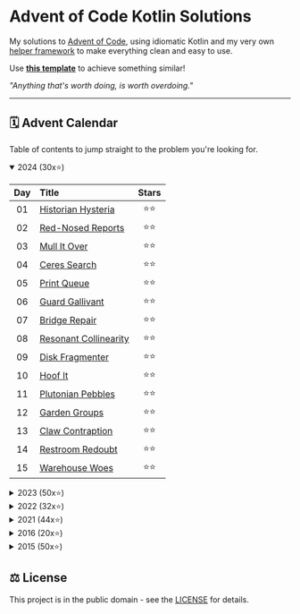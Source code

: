 # Advent of Code Kotlin Solutions

My solutions to [Advent of Code](https://adventofcode.com/), using idiomatic Kotlin and my very own
[helper framework](https://github.com/Jadarma/advent-of-code-kotlin)
to make everything clean and easy to use.

Use [**this template**](https://github.com/Jadarma/advent-of-code-kotlin-template) to achieve something similar!

_"Anything that's worth doing, is worth overdoing."_

---

## 🗓 Advent Calendar

Table of contents to jump straight to the problem you're looking for.

<details open>
    <summary>2024 (30x⭐)</summary>

| Day | Title                                                      | Stars |
|:---:|:-----------------------------------------------------------|:-----:|
| 01  | [Historian Hysteria](solutions/aockt/y2024/Y2024D01.kt)    |  ⭐⭐   |
| 02  | [Red-Nosed Reports](solutions/aockt/y2024/Y2024D02.kt)     |  ⭐⭐   |
| 03  | [Mull It Over](solutions/aockt/y2024/Y2024D03.kt)          |  ⭐⭐   |
| 04  | [Ceres Search](solutions/aockt/y2024/Y2024D04.kt)          |  ⭐⭐   |
| 05  | [Print Queue](solutions/aockt/y2024/Y2024D05.kt)           |  ⭐⭐   |
| 06  | [Guard Gallivant](solutions/aockt/y2024/Y2024D06.kt)       |  ⭐⭐   |
| 07  | [Bridge Repair](solutions/aockt/y2024/Y2024D07.kt)         |  ⭐⭐   |
| 08  | [Resonant Collinearity](solutions/aockt/y2024/Y2024D08.kt) |  ⭐⭐   |
| 09  | [Disk Fragmenter](solutions/aockt/y2024/Y2024D09.kt)       |  ⭐⭐   |
| 10  | [Hoof It](solutions/aockt/y2024/Y2024D10.kt)               |  ⭐⭐   |
| 11  | [Plutonian Pebbles](solutions/aockt/y2024/Y2024D11.kt)     |  ⭐⭐   |
| 12  | [Garden Groups](solutions/aockt/y2024/Y2024D12.kt)         |  ⭐⭐   |
| 13  | [Claw Contraption](solutions/aockt/y2024/Y2024D13.kt)      |  ⭐⭐   |
| 14  | [Restroom Redoubt](solutions/aockt/y2024/Y2024D14.kt)      |  ⭐⭐   |
| 15  | [Warehouse Woes](solutions/aockt/y2024/Y2024D15.kt)        |  ⭐⭐   |

</details>

<details>
    <summary>2023 (50x⭐)</summary>

| Day | Title                                                                | Stars |
|:---:|:---------------------------------------------------------------------|:-----:|
| 01  | [Trebuchet?!](solutions/aockt/y2023/Y2023D01.kt)                     |  ⭐⭐   |
| 02  | [Cube Conundrum](solutions/aockt/y2023/Y2023D02.kt)                  |  ⭐⭐   |
| 03  | [Gear Ratios](solutions/aockt/y2023/Y2023D03.kt)                     |  ⭐⭐   |
| 04  | [Scratchcards](solutions/aockt/y2023/Y2023D04.kt)                    |  ⭐⭐   |
| 05  | [If You Give A Seed A Fertilizer](solutions/aockt/y2023/Y2023D05.kt) |  ⭐⭐   |
| 06  | [Wait For It](solutions/aockt/y2023/Y2023D06.kt)                     |  ⭐⭐   |
| 07  | [Camel Cards](solutions/aockt/y2023/Y2023D07.kt)                     |  ⭐⭐   |
| 08  | [Haunted Wasteland](solutions/aockt/y2023/Y2023D08.kt)               |  ⭐⭐   |
| 09  | [Mirage Maintenance](solutions/aockt/y2023/Y2023D09.kt)              |  ⭐⭐   |
| 10  | [Pipe Maze](solutions/aockt/y2023/Y2023D10.kt)                       |  ⭐⭐   |
| 11  | [Cosmic Expansion](solutions/aockt/y2023/Y2023D11.kt)                |  ⭐⭐   |
| 12  | [Hot Springs](solutions/aockt/y2023/Y2023D12.kt)                     |  ⭐⭐   |
| 13  | [Point of Incidence](solutions/aockt/y2023/Y2023D13.kt)              |  ⭐⭐   |
| 14  | [Parabolic Reflector Dish](solutions/aockt/y2023/Y2023D14.kt)        |  ⭐⭐   |
| 15  | [Lens Library](solutions/aockt/y2023/Y2023D15.kt)                    |  ⭐⭐   |
| 16  | [The Floor Will Be Lava](solutions/aockt/y2023/Y2023D16.kt)          |  ⭐⭐   |
| 17  | [Clumsy Crucible](solutions/aockt/y2023/Y2023D17.kt)                 |  ⭐⭐   |
| 18  | [Lavaduct Lagoon](solutions/aockt/y2023/Y2023D18.kt)                 |  ⭐⭐   |
| 19  | [Aplenty](solutions/aockt/y2023/Y2023D19.kt)                         |  ⭐⭐   |
| 20  | [Pulse Propagation](solutions/aockt/y2023/Y2023D20.kt)               |  ⭐⭐   |
| 21  | [Step Counter](solutions/aockt/y2023/Y2023D21.kt)                    |  ⭐⭐   |
| 22  | [Sand Slabs](solutions/aockt/y2023/Y2023D22.kt)                      |  ⭐⭐   |
| 23  | [A Long Walk](solutions/aockt/y2023/Y2023D23.kt)                     |  ⭐⭐   |
| 24  | [Never Tell Me The Odds](solutions/aockt/y2023/Y2023D24.kt)          |  ⭐⭐   |
| 25  | [Snowverload](solutions/aockt/y2023/Y2023D25.kt)                     |  ⭐⭐   |

</details>

<details>
    <summary>2022 (32x⭐)</summary>

| Day | Title                                                        | Stars |
|:---:|:-------------------------------------------------------------|:-----:|
| 01  | [Calorie Counting](solutions/aockt/y2022/Y2022D01.kt)        |  ⭐⭐   |
| 02  | [Rock Paper Scissors](solutions/aockt/y2022/Y2022D02.kt)     |  ⭐⭐   |
| 03  | [Rucksack Reorganization](solutions/aockt/y2022/Y2022D03.kt) |  ⭐⭐   |
| 04  | [Camp Cleanup](solutions/aockt/y2022/Y2022D04.kt)            |  ⭐⭐   |
| 05  | [Supply Stacks](solutions/aockt/y2022/Y2022D05.kt)           |  ⭐⭐   |
| 06  | [Tuning Trouble](solutions/aockt/y2022/Y2022D06.kt)          |  ⭐⭐   |
| 07  | [No Space Left on Device](solutions/aockt/y2022/Y2022D07.kt) |  ⭐⭐   |
| 08  | [Treetop Tree House](solutions/aockt/y2022/Y2022D08.kt)      |  ⭐⭐   |
| 09  | [Rope Bridge](solutions/aockt/y2022/Y2022D09.kt)             |  ⭐⭐   |
| 10  | [Cathode-Ray Tube](solutions/aockt/y2022/Y2022D10.kt)        |  ⭐⭐   |
| 11  | [Monkey in the Middle](solutions/aockt/y2022/Y2022D11.kt)    |  ⭐⭐   |
| 12  | [Hill Climbing Algorithm](solutions/aockt/y2022/Y2022D12.kt) |  ⭐⭐   |
| 13  | [Distress Signal](solutions/aockt/y2022/Y2022D13.kt)         |  ⭐⭐   |
| 14  | [Regolith Reservoir](solutions/aockt/y2022/Y2022D14.kt)      |  ⭐⭐   |
| 15  | [Beacon Exclusion Zone](solutions/aockt/y2022/Y2022D15.kt)   |  ⭐⭐   |
| 16  | [Proboscidea Volcanium](solutions/aockt/y2022/Y2022D16.kt)   |  ⭐⭐   |

</details>

<details>
    <summary>2021 (44x⭐)</summary>

| Day | Title                                                        | Stars |
|:---:|:-------------------------------------------------------------|:-----:|
| 01  | [Sonar Sweep](solutions/aockt/y2021/Y2021D01.kt)             |  ⭐⭐   |
| 02  | [Dive!](solutions/aockt/y2021/Y2021D02.kt)                   |  ⭐⭐   |
| 03  | [Binary Diagnostic](solutions/aockt/y2021/Y2021D03.kt)       |  ⭐⭐   |
| 04  | [Giant Squid](solutions/aockt/y2021/Y2021D04.kt)             |  ⭐⭐   |
| 05  | [Hydrothermal Venture](solutions/aockt/y2021/Y2021D05.kt)    |  ⭐⭐   |
| 06  | [Lanternfish](solutions/aockt/y2021/Y2021D06.kt)             |  ⭐⭐   |
| 07  | [The Treachery of Whales](solutions/aockt/y2021/Y2021D07.kt) |  ⭐⭐   |
| 08  | [Seven Segment Search](solutions/aockt/y2021/Y2021D08.kt)    |  ⭐⭐   |
| 09  | [Smoke Basin](solutions/aockt/y2021/Y2021D09.kt)             |  ⭐⭐   |
| 10  | [Syntax Scoring](solutions/aockt/y2021/Y2021D10.kt)          |  ⭐⭐   |
| 11  | [Dumbo Octopus](solutions/aockt/y2021/Y2021D11.kt)           |  ⭐⭐   |
| 12  | [Passage Pathing](solutions/aockt/y2021/Y2021D12.kt)         |  ⭐⭐   |
| 13  | [Transparent Origami](solutions/aockt/y2021/Y2021D13.kt)     |  ⭐⭐   |
| 14  | [Extended Polymerization](solutions/aockt/y2021/Y2021D14.kt) |  ⭐⭐   |
| 15  | [Chiton](solutions/aockt/y2021/Y2021D15.kt)                  |  ⭐⭐   |
| 16  | [Packet Decoder](solutions/aockt/y2021/Y2021D16.kt)          |  ⭐⭐   |
| 17  | [Trick Shot](solutions/aockt/y2021/Y2021D17.kt)              |  ⭐⭐   |
| 18  | [Snailfish](solutions/aockt/y2021/Y2021D18.kt)               |  ⭐⭐   |
| 19  | [Beacon Scanner](solutions/aockt/y2021/Y2021D19.kt)          |  ⭐⭐   |
| 20  | [Trench Map](solutions/aockt/y2021/Y2021D20.kt)              |  ⭐⭐   |
| 21  | [Dirac Dice](solutions/aockt/y2021/Y2021D21.kt)              |  ⭐⭐   |
| 22  | [Reactor Reboot](solutions/aockt/y2021/Y2021D22.kt)          |  ⭐⭐   |

</details>

<details>
  <summary>2016 (20x⭐)</summary>

| Day | Title                                                                | Stars |
|:---:|:---------------------------------------------------------------------|:-----:|
| 01  | [No Time for a Taxicab](solutions/aockt/y2016/Y2016D01.kt)           |  ⭐⭐   |
| 02  | [Bathroom Security](solutions/aockt/y2016/Y2016D02.kt)               |  ⭐⭐   |
| 03  | [Squares With Three Sides](solutions/aockt/y2016/Y2016D03.kt)        |  ⭐⭐   |
| 04  | [Security Through Obscurity](solutions/aockt/y2016/Y2016D04.kt)      |  ⭐⭐   |
| 05  | [How About a Nice Game of Chess?](solutions/aockt/y2016/Y2016D05.kt) |  ⭐⭐   |
| 06  | [Signals and Noise](solutions/aockt/y2016/Y2016D06.kt)               |  ⭐⭐   |
| 07  | [Internet Protocol Version 7](solutions/aockt/y2016/Y2016D07.kt)     |  ⭐⭐   |
| 08  | [Two-Factor Authentication](solutions/aockt/y2016/Y2016D08.kt)       |  ⭐⭐   |
| 09  | [Explosives in Cyberspace](solutions/aockt/y2016/Y2016D09.kt)        |  ⭐⭐   |
| 10  | [Balance Bots](solutions/aockt/y2016/Y2016D10.kt)                    |  ⭐⭐   |

</details>

<details>
  <summary>2015 (50x⭐)</summary>

| Day | Title                                                                       | Stars |
|:---:|:----------------------------------------------------------------------------|:-----:|
| 01  | [Not Just Lisp](solutions/aockt/y2015/Y2015D01.kt)                          |  ⭐⭐   |
| 02  | [I Was Told There Would Be No Math](solutions/aockt/y2015/Y2015D02.kt)      |  ⭐⭐   |
| 03  | [Perfectly Spherical Houses in a Vacuum](solutions/aockt/y2015/Y2015D03.kt) |  ⭐⭐   |
| 04  | [The Ideal Stocking Stuffer](solutions/aockt/y2015/Y2015D04.kt)             |  ⭐⭐   |
| 05  | [Doesn't He Have Intern-Elves For This?](solutions/aockt/y2015/Y2015D05.kt) |  ⭐⭐   |
| 06  | [Probably a Fire Hazard](solutions/aockt/y2015/Y2015D06.kt)                 |  ⭐⭐   |
| 07  | [Some Assembly Required](solutions/aockt/y2015/Y2015D07.kt)                 |  ⭐⭐   |
| 08  | [Matchsticks](solutions/aockt/y2015/Y2015D08.kt)                            |  ⭐⭐   |
| 09  | [All in a Single Night](solutions/aockt/y2015/Y2015D09.kt)                  |  ⭐⭐   |
| 10  | [Elves Look, Elves Say](solutions/aockt/y2015/Y2015D10.kt)                  |  ⭐⭐   |
| 11  | [Corporate Policy](solutions/aockt/y2015/Y2015D11.kt)                       |  ⭐⭐   |
| 12  | [JSAbacusFramework.io](solutions/aockt/y2015/Y2015D12.kt)                   |  ⭐⭐   |
| 13  | [Knights of the Dinner Table](solutions/aockt/y2015/Y2015D13.kt)            |  ⭐⭐   |
| 14  | [Reindeer Olympics](solutions/aockt/y2015/Y2015D14.kt)                      |  ⭐⭐   |
| 15  | [Science for Hungry People](solutions/aockt/y2015/Y2015D15.kt)              |  ⭐⭐   |
| 16  | [Aunt Sue](solutions/aockt/y2015/Y2015D16.kt)                               |  ⭐⭐   |
| 17  | [No Such Thing as Too Much](solutions/aockt/y2015/Y2015D17.kt)              |  ⭐⭐   |
| 18  | [Like a GIF For Your Yard](solutions/aockt/y2015/Y2015D18.kt)               |  ⭐⭐   |
| 19  | [Medicine for Rudolph](solutions/aockt/y2015/Y2015D19.kt)                   |  ⭐⭐   |
| 20  | [Infinite Elves and Infinite Houses](solutions/aockt/y2015/Y2015D20.kt)     |  ⭐⭐   |
| 21  | [RPG Simulator 20XX](solutions/aockt/y2015/Y2015D21.kt)                     |  ⭐⭐   |
| 22  | [Wizard Simulator 20XX](solutions/aockt/y2015/Y2015D22.kt)                  |  ⭐⭐   |
| 23  | [Opening the Turing Lock](solutions/aockt/y2015/Y2015D23.kt)                |  ⭐⭐   |
| 24  | [It Hangs in the Balance](solutions/aockt/y2015/Y2015D24.kt)                |  ⭐⭐   |
| 25  | [Let it Snow](solutions/aockt/y2015/Y2015D25.kt)                            |  ⭐⭐   |

</details>

## ⚖ License

This project is in the public domain - see the [LICENSE](LICENSE.md) for details.
